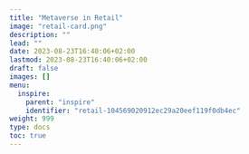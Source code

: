 ```yaml
---
title: "Metaverse in Retail"
image: "retail-card.png"
description: ""
lead: ""
date: 2023-08-23T16:40:06+02:00
lastmod: 2023-08-23T16:40:06+02:00
draft: false
images: []
menu:
  inspire:
    parent: "inspire"
    identifier: "retail-104569020912ec29a20eef119f0db4ec"
weight: 999
type: docs
toc: true
---
```

